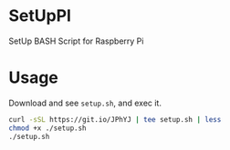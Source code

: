 # SetUpPI
SetUp BASH Script for Raspberry Pi

# Usage
Download and see `setup.sh`, and exec it.

```bash
curl -sSL https://git.io/JPhYJ | tee setup.sh | less
chmod +x ./setup.sh
./setup.sh
```


